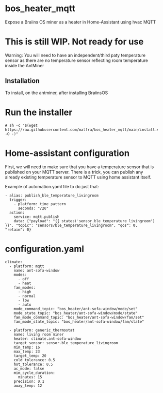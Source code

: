# bos_heater_mqtt
Expose a Braiins OS miner as a heater in Home-Assistant using hvac MQTT

# This is still WIP. Not ready for use

Warning: You will need to have an independent/third paty temperature sensor
as there are no temperature sensor reflecting room temperature inside the AntMiner

## Installation
To install, on the antminer, after installing BraiinsOS

# Run the installer
```
# sh -c "$(wget https://raw.githubusercontent.com/matfra/bos_heater_mqtt/main/install.sh -O -)"
```

# Home-assistant configuration
First, we will need to make sure that you have a temperature sensor that is published on your MQTT server. There is a trick, you can publish any already existing temperature sensor to MQTT using home assistant itself.

Example of automation.yaml file to do just that:
```
- alias: publish_ble_temperature_livingroom
  trigger:
    - platform: time_pattern
      seconds: "/20"
  action:
    service: mqtt.publish
    data: {"payload": "{{ states('sensor.ble_temperature_livingroom') }}", "topic": "sensors/ble_temperature_livingroom", "qos": 0, "retain": 0}
```

# configuration.yaml
```
climate:
  - platform: mqtt
    name: ant-sofa-window
    modes:
      - off
      - heat
    fan_modes:
      - high
      - normal
      - low
      - auto
    mode_command_topic: "bos_heater/ant-sofa-window/mode/set"
    mode_state_topic: "bos_heater/ant-sofa-window/mode/state"
    fan_mode_command_topic: "bos_heater/ant-sofa-window/fan/set"
    fan_mode_state_topic: "bos_heater/ant-sofa-window/fan/state"

  - platform: generic_thermostat
    name: living room miner
    heater: climate.ant-sofa-window
    target_sensor: sensor.ble_temperature_livingroom
    min_temp: 16
    max_temp: 23
    target_temp: 20
    cold_tolerance: 0.5
    hot_tolerance: 0.5
    ac_mode: false
    min_cycle_duration:
      minutes: 15
    precision: 0.1
    away_temp: 12
```